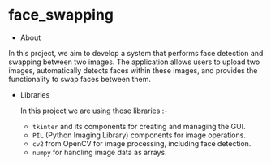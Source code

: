 # face_swapping
- About
  
In this project, we aim to develop a system that performs face detection and swapping between two images. The application allows users to upload two images, automatically detects faces within these images, and provides the functionality to swap faces between them.

- Libraries
    
    In this project we are using these libraries :-
    
    - `tkinter` and its components for creating and managing the GUI.
    - `PIL` (Python Imaging Library) components for image operations.
    - `cv2` from OpenCV for image processing, including face detection.
    - `numpy` for handling image data as arrays.
